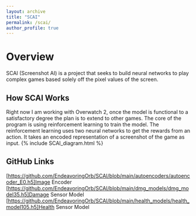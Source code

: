 ```yaml
---
layout: archive
title: "SCAI"
permalink: /scai/
author_profile: true
---
```


Overview
======
SCAI (Screenshot AI) is a project that seeks to build neural networks to play complex games based solely off the pixel values of the screen.

How SCAI Works
------
Right now I am working with Overwatch 2, once the model is functional to a satisfactory degree the plan is to extend to other games.
The core of the program is using reinforcement learning to train the model.
The reinforcement learning uses two neural networks to get the rewards from an action.
It takes an encoded representation of a screenshot of the game as input.
{% include SCAI_diagram.html %}

GitHub Links
------
[https://github.com/EndeavoringOrb/SCAI/blob/main/autoencoders/autoencoder_E0.h5]Image Encoder
[https://github.com/EndeavoringOrb/SCAI/blob/main/dmg_models/dmg_model35.h5]Damage Sensor Model
[https://github.com/EndeavoringOrb/SCAI/blob/main/health_models/health_model105.h5]Health Sensor Model